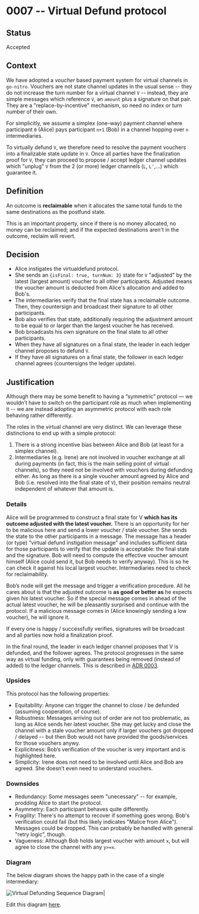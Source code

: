 # 0007 -- Virtual Defund protocol

## Status

Accepted

## Context

We have adopted a _voucher_ based payment system for virtual channels in `go-nitro`. Vouchers are not state channel updates in the usual sense -- they do not increase the turn number for a virtual channel `V` -- instead, they are simple messages which reference `V`, an `amount` plus a signature on that pair. They are a "replace-by-incentive" mechanism, so need no index or turn number of their own.

For simplicitly, we assume a simplex (one-way) payment channel where participant `0` (Alice) pays participant `n+1` (Bob) in a channel hopping over `n` intermediaries.

To virtually defund `V`, we therefore need to resolve the payment vouchers into a finalizable state update in `V`. Once all parties have the finalization proof for `V`, they can proceed to propose / accept ledger channel updates which "unplug" `V` from the 2 (or more) ledger channels (`L`, `L'`,...) which guarantee it.

## Definition

An outcome is **reclaimable** when it allocates the same total funds to the same destinations as the postfund state.

This is an important property, since if there is no money allocated, no money can be reclaimed; and if the expected destinations aren't in the outcome, reclaim will revert.

## Decision

- Alice instigates the virtualdefund protocol.
- She sends an `{isFinal: true, turnNum: 3}` state for `V` "adjusted" by the latest (largest amount) voucher to all other participants. Adjusted means the voucher amount is deducted from Alice's allocation and added to Bob's.
- The intermediaries verify that the final state has a reclaimable outcome. Then, they countersign and broadcast their signature to all other participants.
- Bob also verifies that state, additionally requiring the adjustment amount to be equal to or larger than the largest voucher he has received.
- Bob broadcasts his own signature on the final state to all other participants.
- When they have all signatures on a final state, the leader in each ledger channel proposes to defund `V`.
- If they have all signatures on a final state, the follower in each ledger channel agrees (countersigns the ledger update).

## Justification

Although there may be some benefit to having a “symmetric” protocol — we wouldn’t have to switch on the participant role as much when implementing it -- we are instead adopting an asymmetric protocol with each role behaving rather differently.

The roles in the virtual channel are very distinct. We can leverage these distinctions to end up with a simple protocol:

1. There is a strong incentive bias between Alice and Bob (at least for a simplex channel).
2. Intermediaries (e.g. Irene) are not involved in voucher exchange at all during payments (in fact, this is the main selling point of virtual channels), so they need not be involved with vouchers during defunding either. As long as there is a single voucher amount agreed by Alice and Bob (i.e. resolved into the final state of `V`), their position remains neutral independent of whatever that amount is.

### Details

Alice will be programmed to construct a final state for V **which has its outcome adjusted with the latest voucher.** There is an opportunity for her to be malicious here and send a lower voucher / stale voucher. She sends the state to the other participants in a message. The message has a header (or type) “virtual defund instigation message” and includes sufficient data for those participants to verify that the update is acceptable: the final state and the signature. Bob will need to compute the effective voucher amount himself (Alice could send it, but Bob needs to verify anyway). This is so he can check it against his local largest voucher. Intermediaries need to check for reclaimability.

Bob’s node will get the message and trigger a verification procedure. All he cares about is that the adjusted outcome is **as good or better as** he expects given _his_ latest voucher. So if the special message comes in ahead of the actual latest voucher, he will be pleasantly surprised and continue with the protocol. If a malicious message comes in (Alice knowingly sending a low voucher), he will ignore it.

If every one is happy / successfully verifies, signatures will be broadcast and all parties now hold a finalization proof.

In the final round, the leader in each ledger channel proposes that V is defunded, and the follower agrees. The protocol progresses in the same way as virtual funding, only with guarantees being removed (instead of added) to the ledger channels. This is described in [ADR 0003](./0003-consensus-ledger-channels.md).

### Upsides

This protocol has the following properties:

- Equitability: Anyone can trigger the channel to close / be defunded (assuming cooperation, of course).
- Robustness: Messages arriving out of order are not too problematic, as long as Alice sends her latest voucher. She may get lucky and close the channel with a stale voucher amount only if larger vouchers got dropped / delayed -- but then Bob would not have provided the goods/services for those vouchers anywy.
- Explicitness: Bob’s verification of the voucher is very important and is highlighted here.
- Simplicity: Irene does not need to be involved until Alice and Bob are agreed. She doesn’t even need to understand vouchers.

### Downsides

- Redundancy: Some messages seem "unecessary" -- for example, prodding Alice to start the protocol.
- Asymmetry: Each participant behaves quite differently.
- Fragility: There's no attempt to recover if something goes wrong. Bob's verification could fail (but this likely indicates "Malice from Alice"). Messages could be dropped. This can probably be handled with general "retry logic", though.
- Vagueness: Although Bob holds largest voucher with amount `x`, but will agree to close the channel with any `y>=x`.

### Diagram

The below diagram shows the happy path in the case of a single intermediary:

![Virtual Defunding Sequence Diagram](./virtual-defunding.svg)|

Edit this diagram [here](https://sequencediagram.org/index.html#initialData=C4S2BsFMAIDUQE7AK4ENzQCKQGbIHYAmI+A5tKtAMYAWq++kGs0A7mDdADKSGmQJoAYToMmAZ24AabgHIAUPIAOqJCCogV+YNABEAQXDrIuipP3LVoDVp26AkgkiNTqSfctqb9OwCEA9gBGrpK+iioI6FDg8vj+wDAIIKQ0Ov440L7QAFzQADyBqFQA1qQI-gSE2QDEAJ5M4P6sAHwBgdBOAI7IkOLAkoS4lfK+ALTN+rmwAHRdPX1CjeKQnlFM0Ok4sfEw-gBuAtD6Ur65ABT+SqD++OgAlIpxCRsHgvY5+YUlZRVENfXgRotRzORKQbq9frQQZ4IirQFMeT2caTOCzcHzYCLfzLeHRDY4LZPXavI4nc6Xa63cAPPGI4nQKA4NIZfQfApFUrlSr-BpNCZGKgwEh9ZKoBIDIZw-TjU7QADaAAYALpokDiABiJHQZ30d2gZ1QhAAVsg+gBbZxQ81GyAPCJrDCbEay3KvEA4WrQS3icSofjbZ77Q7HOUAUSIBOgACVfoRoIrwqpHYHEslUlGsrkOd9uX86nyWm1oDh-AhWKpCJIcNqMOJki7mvZcvKAIyqmbqrXU3Une3JhFOwmpl4h8nQCPx9IxuPQVuKEfBt7sr5cuO8wH8kGMaCBcpGqhuKE16nQeukOkxZETFsAJlQHemXdrZ3sD2vcvlt8Cj+fPbfl4EkSOyjoIoa5JOUaxpU0C3gugEjkyLJHCunI-DyBabi0PC2oIew7JIwD+NCUrxiw7DAJwXDyDKTYtgAzA+uRcNMMKVLAuoPGMdEKvRP7MbIrGkRxvgPAySQpMhWafGheZVJhQLNDhgx4QR0BESRsJkWwHByIBzqLqS4ETpG07QZG9FJpEg6IbgyFstmq7ofmAKKRq-hYYc+ESupxFsZGLA4OU5rcEiKItgALEx3BCVpHEAeJ6ZSahubrgp-LuZ5qk+Rp-naUF-ghVwCgfpF-FyLF7Gvv21n4s6DJLmS4amRk5nxhFQA).
